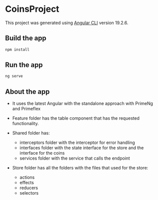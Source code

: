# CoinsProject

This project was generated using [Angular CLI](https://github.com/angular/angular-cli) version 19.2.6.

## Build the app

```bash
npm install
```

## Run the app

```bash
ng serve
```

## About the app

- It uses the latest Angular with the standalone approach with PrimeNg and Primeflex

- Feature folder has the table component that has the requested functionality.

- Shared folder has:

  - interceptors folder with the interceptor for error handling
  - interfaces folder with the state interface for the store and the interface for the coins
  - services folder with the service that calls the endpoint

- Store folder has all the folders with the files that used for the store:
  - actions
  - effects
  - reducers
  - selectors
